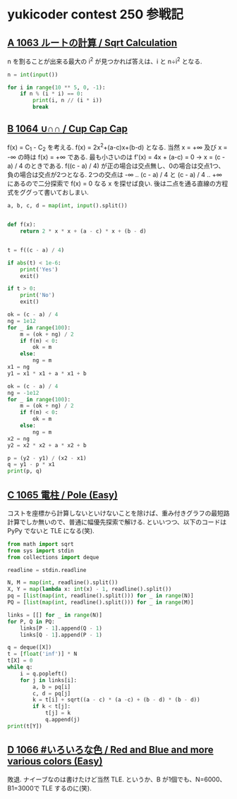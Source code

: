 # yukicoder contest 250 参戦記

## [A 1063 ルートの計算 / Sqrt Calculation](https://yukicoder.me/problems/no/1063)

n を割ることが出来る最大の i<sup>2</sup> が見つかれば答えは、i と n÷i<sup>2</sup> となる.

```python
n = int(input())

for i in range(10 ** 5, 0, -1):
    if n % (i * i) == 0:
        print(i, n // (i * i))
        break
```

## [B 1064 ∪∩∩ / Cup Cap Cap](https://yukicoder.me/problems/no/1064)

f(x) = C<sub>1</sub> - C<sub>2</sub> を考える. f(x) = 2x<sup>2</sup>+(a-c)x+(b-d) となる. 当然 x = +∞ 及び x = -∞ の時は f(x) = +∞ である. 最も小さいのは f'(x) = 4x + (a-c) = 0 → x = (c - a) / 4 のときである. f((c - a) / 4) が正の場合は交点無し、0の場合は交点1つ、負の場合は交点が2つとなる. 2つの交点は -∞ .. (c - a) / 4 と (c - a) / 4 .. +∞ にあるので二分探索で f(x) = 0 なる x を探せば良い. 後は二点を通る直線の方程式をググって書いておしまい.

```python
a, b, c, d = map(int, input().split())


def f(x):
    return 2 * x * x + (a - c) * x + (b - d)


t = f((c - a) / 4)

if abs(t) < 1e-6:
    print('Yes')
    exit()

if t > 0:
    print('No')
    exit()

ok = (c - a) / 4
ng = 1e12
for _ in range(100):
    m = (ok + ng) / 2
    if f(m) < 0:
        ok = m
    else:
        ng = m
x1 = ng
y1 = x1 * x1 + a * x1 + b

ok = (c - a) / 4
ng = -1e12
for _ in range(100):
    m = (ok + ng) / 2
    if f(m) < 0:
        ok = m
    else:
        ng = m
x2 = ng
y2 = x2 * x2 + a * x2 + b

p = (y2 - y1) / (x2 - x1)
q = y1 - p * x1
print(p, q)
```

## [C 1065 電柱 / Pole (Easy)](https://yukicoder.me/problems/no/1065)

コストを座標から計算しないといけないことを除けば、重み付きグラフの最短路計算でしか無いので、普通に幅優先探索で解ける. といいつつ、以下のコードは PyPy でないと TLE になる(笑).

```python
from math import sqrt
from sys import stdin
from collections import deque

readline = stdin.readline

N, M = map(int, readline().split())
X, Y = map(lambda x: int(x) - 1, readline().split())
pq = [list(map(int, readline().split())) for _ in range(N)]
PQ = [list(map(int, readline().split())) for _ in range(M)]

links = [[] for _ in range(N)]
for P, Q in PQ:
    links[P - 1].append(Q - 1)
    links[Q - 1].append(P - 1)

q = deque([X])
t = [float('inf')] * N
t[X] = 0
while q:
    i = q.popleft()
    for j in links[i]:
        a, b = pq[i]
        c, d = pq[j]
        k = t[i] + sqrt((a - c) * (a -c) + (b - d) * (b - d))
        if k < t[j]:
            t[j] = k
            q.append(j)
print(t[Y])
```

## [D 1066 #いろいろな色 / Red and Blue and more various colors (Easy)](https://yukicoder.me/problems/no/1066)

敗退. ナイーブなのは書けたけど当然 TLE. というか、B が1個でも、N=6000、B1=3000で TLE するのに(笑).
